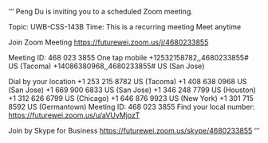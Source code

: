 ’‘’
Peng Du is inviting you to a scheduled Zoom meeting.

Topic: UWB-CSS-143B
Time: This is a recurring meeting Meet anytime

Join Zoom Meeting
https://futurewei.zoom.us/j/4680233855

Meeting ID: 468 023 3855
One tap mobile
+12532158782,,4680233855# US (Tacoma)
+14086380968,,4680233855# US (San Jose)

Dial by your location
        +1 253 215 8782 US (Tacoma)
        +1 408 638 0968 US (San Jose)
        +1 669 900 6833 US (San Jose)
        +1 346 248 7799 US (Houston)
        +1 312 626 6799 US (Chicago)
        +1 646 876 9923 US (New York)
        +1 301 715 8592 US (Germantown)
Meeting ID: 468 023 3855
Find your local number: https://futurewei.zoom.us/u/aVUvMjozT

Join by Skype for Business
https://futurewei.zoom.us/skype/4680233855
‘’‘

